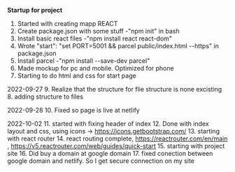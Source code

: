 **Startup for project**
1. Started with creating mapp REACT
2. Create package.json with some stuff 
-"npm init" in bash 
3. Install basic react files 
-"npm install react react-dom"
4. Wrote "start": "set PORT=5001 && parcel public/index.html --https" in package.json
5. Install parcel 
-"npm install --save-dev parcel"
6. Made mockup for pc and mobile. Optimized for phone
7. Starting to do html and css for start page 

2022-09-27
9. Realize that the structure for flie structure is none excisting
8. adding structure to files

2022-09-28
10. Fixed so page is live at netlify

2022-10-02
11. started with fixing header of index
12. Done with index layout and css, using icons -> https://icons.getbootstrap.com/
13. starting with react router
14. react routing complete, https://reactrouter.com/en/main , https://v5.reactrouter.com/web/guides/quick-start
15. starting with project site
16. Did buy a domain at google domain
17. fixed conection between google domain and netlify. So I get secure connection on my site
